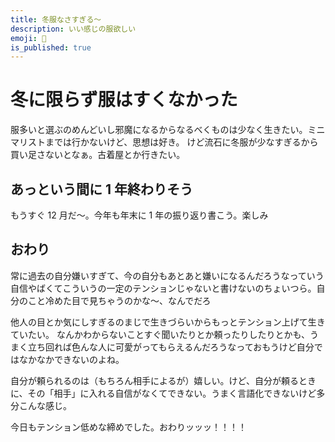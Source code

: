 ```yaml
---
title: 冬服なさすぎる〜
description: いい感じの服欲しい
emoji: 🧥
is_published: true
---
```


# 冬に限らず服はすくなかった

服多いと選ぶのめんどいし邪魔になるからなるべくものは少なく生きたい。ミニマリストまでは行かないけど、思想は好き。
けど流石に冬服が少なすぎるから買い足さないとなぁ。古着屋とか行きたい。

## あっという間に 1 年終わりそう

もうすぐ 12 月だ〜。今年も年末に 1 年の振り返り書こう。楽しみ

## おわり

常に過去の自分嫌いすぎて、今の自分もあとあと嫌いになるんだろうなっていう自信やばくてこういうの一定のテンションじゃないと書けないのちょいつら。自分のこと冷めた目で見ちゃうのかな〜、なんでだろ

他人の目とか気にしすぎるのまじで生きづらいからもっとテンション上げて生きていたい。
なんかわからないことすぐ聞いたりとか頼ったりしたりとかも、うまく立ち回れば色んな人に可愛がってもらえるんだろうなっておもうけど自分ではなかなかできないのよね。

自分が頼られるのは（もちろん相手によるが）嬉しい。けど、自分が頼るときに、その「相手」に入れる自信がなくてできない。うまく言語化できないけど多分こんな感じ。

今日もテンション低めな締めでした。おわりッッッ！！！！
